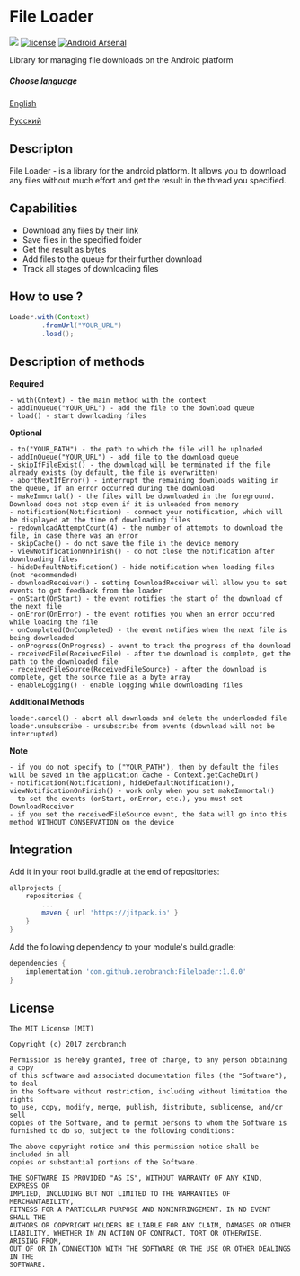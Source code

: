 # File Loader
[![](https://jitpack.io/v/zerobranch/Fileloader.svg)](https://jitpack.io/#zerobranch/Fileloader)
[![license](https://img.shields.io/github/license/mashape/apistatus.svg)](https://github.com/zerobranch/Fileloader/blob/master/LICENSE) [![Android Arsenal](https://img.shields.io/badge/Android%20Arsenal-Fileloader-green.svg?style=flat)](https://android-arsenal.com/details/1/7216)

Library for managing file downloads on the Android platform

##### Choose language
[English](https://github.com/zerobranch/Fileloader/blob/master/README.md) 

[Русский](https://github.com/zerobranch/Fileloader/blob/master/RUSSIAN_README.md)

## Descripton
File Loader - is a library for the android platform. It allows you to download any files without much effort and get the result in the thread you specified.

## Capabilities
- Download any files by their link
- Save files in the specified folder
- Get the result as bytes
- Add files to the queue for their further download
- Track all stages of downloading files

## How to use ?

```java
Loader.with(Context)
        .fromUrl("YOUR_URL")
        .load();
```

## Description of methods
**Required**
```
- with(Cntext) - the main method with the context
- addInQueue("YOUR_URL") - add the file to the download queue
- load() - start downloading files
```

**Optional**
```
- to("YOUR_PATH") - the path to which the file will be uploaded
- addInQueue("YOUR_URL") - add file to the download queue
- skipIfFileExist() - the download will be terminated if the file already exists (by default, the file is overwritten)
- abortNextIfError() - interrupt the remaining downloads waiting in the queue, if an error occurred during the download
- makeImmortal() - the files will be downloaded in the foreground. Download does not stop even if it is unloaded from memory
- notification(Notification) - connect your notification, which will be displayed at the time of downloading files
- redownloadAttemptCount(4) - the number of attempts to download the file, in case there was an error
- skipCache() - do not save the file in the device memory
- viewNotificationOnFinish() - do not close the notification after downloading files
- hideDefaultNotification() - hide notification when loading files (not recommended)
- downloadReceiver() - setting DownloadReceiver will allow you to set events to get feedback from the loader
- onStart(OnStart) - the event notifies the start of the download of the next file
- onError(OnError) - the event notifies you when an error occurred while loading the file
- onCompleted(OnCompleted) - the event notifies when the next file is being downloaded
- onProgress(OnProgress) - event to track the progress of the download
- receivedFile(ReceivedFile) - after the download is complete, get the path to the downloaded file
- receivedFileSource(ReceivedFileSource) - after the download is complete, get the source file as a byte array
- enableLogging() - enable logging while downloading files
```

**Additional Methods**
```
loader.cancel() - abort all downloads and delete the underloaded file
loader.unsubscribe - unsubscribe from events (download will not be interrupted)
```

**Note**
```
- if you do not specify to ("YOUR_PATH"), then by default the files will be saved in the application cache - Context.getCacheDir()
- notification(Notification), hideDefaultNotification(), viewNotificationOnFinish() - work only when you set makeImmortal()
- to set the events (onStart, onError, etc.), you must set DownloadReceiver
- if you set the receivedFileSource event, the data will go into this method WITHOUT CONSERVATION on the device
```


## Integration
Add it in your root build.gradle at the end of repositories:
```groovy
allprojects {
    repositories {
        ...
        maven { url 'https://jitpack.io' }
    }
}
```

Add the following dependency to your module's build.gradle:
```groovy
dependencies {
    implementation 'com.github.zerobranch:Fileloader:1.0.0'
}
```

## License

```
The MIT License (MIT)

Copyright (c) 2017 zerobranch

Permission is hereby granted, free of charge, to any person obtaining a copy
of this software and associated documentation files (the "Software"), to deal
in the Software without restriction, including without limitation the rights
to use, copy, modify, merge, publish, distribute, sublicense, and/or sell
copies of the Software, and to permit persons to whom the Software is
furnished to do so, subject to the following conditions:

The above copyright notice and this permission notice shall be included in all
copies or substantial portions of the Software.

THE SOFTWARE IS PROVIDED "AS IS", WITHOUT WARRANTY OF ANY KIND, EXPRESS OR
IMPLIED, INCLUDING BUT NOT LIMITED TO THE WARRANTIES OF MERCHANTABILITY,
FITNESS FOR A PARTICULAR PURPOSE AND NONINFRINGEMENT. IN NO EVENT SHALL THE
AUTHORS OR COPYRIGHT HOLDERS BE LIABLE FOR ANY CLAIM, DAMAGES OR OTHER
LIABILITY, WHETHER IN AN ACTION OF CONTRACT, TORT OR OTHERWISE, ARISING FROM,
OUT OF OR IN CONNECTION WITH THE SOFTWARE OR THE USE OR OTHER DEALINGS IN THE
SOFTWARE.
```

